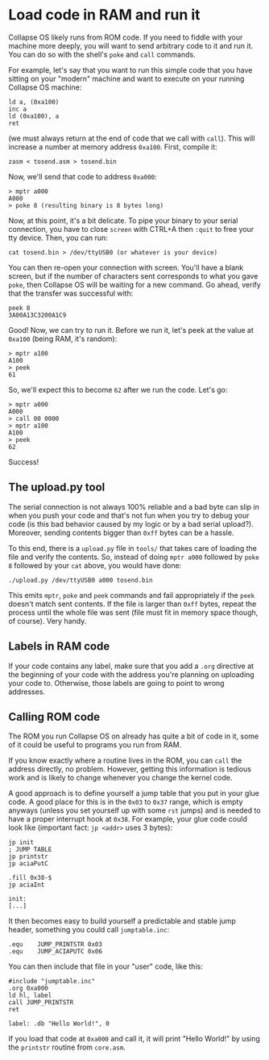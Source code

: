 # Load code in RAM and run it

Collapse OS likely runs from ROM code. If you need to fiddle with your machine
more deeply, you will want to send arbitrary code to it and run it. You can do
so with the shell's `poke` and `call` commands.

For example, let's say that you want to run this simple code that you have
sitting on your "modern" machine and want to execute on your running Collapse OS
machine:

    ld a, (0xa100)
    inc a
    ld (0xa100), a
    ret

(we must always return at the end of code that we call with `call`). This will
increase a number at memory address `0xa100`. First, compile it:

    zasm < tosend.asm > tosend.bin

Now, we'll send that code to address `0xa000`:

    > mptr a000
    A000
    > poke 8 (resulting binary is 8 bytes long)

Now, at this point, it's a bit delicate. To pipe your binary to your serial
connection, you have to close `screen` with CTRL+A then `:quit` to free your
tty device. Then, you can run:

    cat tosend.bin > /dev/ttyUSB0 (or whatever is your device)

You can then re-open your connection with screen. You'll have a blank screen,
but if the number of characters sent corresponds to what you gave `poke`, then
Collapse OS will be waiting for a new command. Go ahead, verify that the
transfer was successful with:

    peek 8
    3A00A13C3200A1C9

Good! Now, we can try to run it. Before we run it, let's peek at the value at
`0xa100` (being RAM, it's random):

    > mptr a100
    A100
    > peek
    61

So, we'll expect this to become `62` after we run the code. Let's go:

    > mptr a000
    A000
    > call 00 0000
    > mptr a100
    A100
    > peek
    62

Success!

## The upload.py tool

The serial connection is not always 100% reliable and a bad byte can slip in
when you push your code and that's not fun when you try to debug your code (is
this bad behavior caused by my logic or by a bad serial upload?). Moreover,
sending contents bigger than `0xff` bytes can be a hassle.

To this end, there is a `upload.py` file in `tools/` that takes care of loading
the file and verify the contents. So, instead of doing `mptr a000` followed by
`poke 8` followed by your `cat` above, you would have done:

    ./upload.py /dev/ttyUSB0 a000 tosend.bin

This emits `mptr`, `poke` and `peek` commands and fail appropriately if the
`peek` doesn't match sent contents. If the file is larger than `0xff` bytes,
repeat the process until the whole file was sent (file must fit in memory space
though, of course). Very handy.

## Labels in RAM code

If your code contains any label, make sure that you add a `.org` directive at
the beginning of your code with the address you're planning on uploading your
code to. Otherwise, those labels are going to point to wrong addresses.

## Calling ROM code

The ROM you run Collapse OS on already has quite a bit of code in it, some of
it could be useful to programs you run from RAM.

If you know exactly where a routine lives in the ROM, you can `call` the address
directly, no problem. However, getting this information is tedious work and is
likely to change whenever you change the kernel code.

A good approach is to define yourself a jump table that you put in your glue
code. A good place for this is in the `0x03` to `0x37` range, which is empty
anyways (unless you set yourself up with some `rst` jumps) and is needed to
have a proper interrupt hook at `0x38`. For example, your glue code could look
like (important fact: `jp <addr>` uses 3 bytes):

    jp init
    ; JUMP TABLE
    jp printstr
    jp aciaPutC

    .fill 0x38-$
    jp aciaInt
    
    init:
    [...]

It then becomes easy to build yourself a predictable and stable jump header,
something you could call `jumptable.inc`:

    .equ    JUMP_PRINTSTR 0x03
    .equ    JUMP_ACIAPUTC 0x06

You can then include that file in your "user" code, like this:

    #include "jumptable.inc"
    .org 0xa000
    ld hl, label
    call JUMP_PRINTSTR
    ret

    label: .db "Hello World!", 0

If you load that code at `0xa000` and call it, it will print "Hello World!" by
using the `printstr` routine from `core.asm`.
